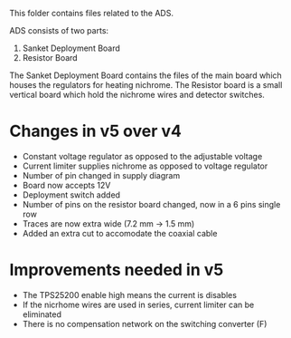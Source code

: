 This folder contains files related to the ADS.

ADS consists of two parts:
1. Sanket Deployment Board
2. Resistor Board

The Sanket Deployment Board contains the files of the main board which houses the regulators for heating nichrome. The Resistor board is a small vertical board which hold the nichrome wires and detector switches.

# Changes in v5 over v4
- Constant voltage regulator as opposed to the adjustable voltage
- Current limiter supplies nichrome as opposed to voltage regulator
- Number of pin changed in supply diagram
- Board now accepts 12V
- Deployment switch added
- Number of pins on the resistor board changed, now in a 6 pins single row
- Traces are now extra wide (7.2 mm → 1.5 mm)
- Added an extra cut to accomodate the coaxial cable

# Improvements needed in v5
- The TPS25200 enable high means the current is disables
- If the nicrhome wires are used in series, current limiter can be eliminated
- There is no compensation network on the switching converter (F)
